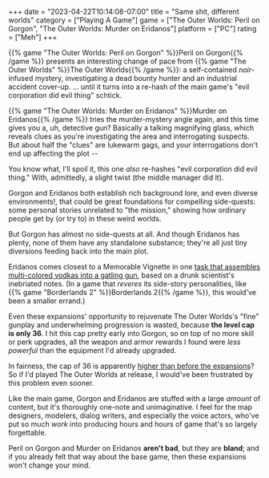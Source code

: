 +++
date = "2023-04-22T10:14:08-07:00"
title = "Same shit, different worlds"
category = ["Playing A Game"]
game = ["The Outer Worlds: Peril on Gorgon", "The Outer Worlds: Murder on Eridanos"]
platform = ["PC"]
rating = ["Meh"]
+++

{{% game "The Outer Worlds: Peril on Gorgon" %}}Peril on Gorgon{{% /game %}} presents an interesting change of pace from {{% game "The Outer Worlds" %}}The Outer Worlds{{% /game %}}: a self-contained <i>noir</i>-infused mystery, investigating a dead bounty hunter and an industrial accident cover-up.  ... until it turns into a re-hash of the main game's "evil corporation did evil thing" schtick.

{{% game "The Outer Worlds: Murder on Eridanos" %}}Murder on Eridanos{{% /game %}} tries the murder-mystery angle again, and this time gives you a, uh, detective gun?  Basically a talking magnifying glass, which reveals clues as you're investigating the area and interrogating suspects.  But about half the "clues" are lukewarm gags, and your interrogations don't end up affecting the plot --

You know what, I'll spoil it, this one <i>also</i> re-hashes "evil corporation did evil thing."  With, admittedly, a slight twist (the middle manager did it).

Gorgon and Eridanos both establish rich background lore, and even diverse environments!, that could be great foundations for compelling side-quests: some personal stories unrelated to "the mission," showing how ordinary people get by (or try to) in these weird worlds.

But Gorgon has almost no side-quests at all.  And though Eridanos has plenty, none of them have any standalone substance; they're all just tiny diversions feeding back into the main plot.

Eridanos comes closest to a Memorable Vignette in one <a href="https://theouterworlds.fandom.com/wiki/At_the_End_of_the_Spectrum">task that assembles multi-colored vodkas into a gatling gun</a>, based on a drunk scientist's inebriated notes.  (In a game that <i>reveres</i> its side-story personalities, like {{% game "Borderlands 2" %}}Borderlands 2{{% /game %}}, this would've been a smaller errand.)

Even these expansions' opportunity to rejuvenate The Outer Worlds's "fine" gunplay and underwhelming progression is wasted, because <b>the level cap is only 36</b>.  I hit this cap pretty early into Gorgon, so on top of no more skill or perk upgrades, all the weapon and armor rewards I found were <i>less powerful</i> than the equipment I'd already upgraded.

In fairness, the cap of 36 is apparently <a href="https://gamerant.com/outer-worlds-max-level-tips/">higher than before the expansions</a>?  So if I'd played The Outer Worlds at release, I would've been frustrated by this problem even sooner.

Like the main game, Gorgon and Eridanos are stuffed with a large <i>amount</i> of content, but it's thoroughly one-note and unimaginative.  I feel for the map designers, modelers, dialog writers, and especially the voice actors, who've put so much <i>work</i> into producing hours and hours of game that's so largely forgettable.

Peril on Gorgon and Murder on Eridanos <b>aren't bad</b>, but they are <b>bland</b>; and if you already felt that way about the base game, then these expansions won't change your mind.
